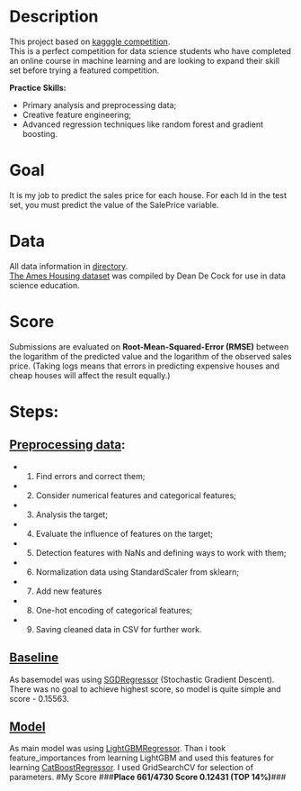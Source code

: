 # Description
This project based on [kagggle competition](https://www.kaggle.com/c/house-prices-advanced-regression-techniques).  
This is a perfect competition for data science students who have completed an online course in machine learning and are looking to expand their skill set before trying a featured competition. 

**Practice Skills:**
-  Primary analysis and preprocessing data;
-  Creative feature engineering;
-  Advanced regression techniques like random forest and gradient boosting.

# Goal
It is my job to predict the sales price for each house. For each Id in the test set, you must predict the value of the SalePrice variable.

# Data
All data information in [directory](/data).   
[The Ames Housing dataset](http://jse.amstat.org/v19n3/decock.pdf) was compiled by Dean De Cock for use in data science education.

# Score
Submissions are evaluated on **Root-Mean-Squared-Error (RMSE)** between the logarithm of the predicted value and the logarithm of the observed sales price. (Taking logs means that errors in predicting expensive houses and cheap houses will affect the result equally.)

# Steps:
## [Preprocessing data](/house_prices_preprosesing.ipynb):
-  1. Find errors and correct them;
-  2. Consider numerical features and categorical features;
-  3. Analysis the target;
-  4. Evaluate the influence of features on the target;
-  5. Detection features with NaNs and defining ways to work with them;
-  6. Normalization data using StandardScaler from sklearn;
-  7. Add new features
-  8. One-hot encoding of categorical features;
-  9. Saving cleaned data in CSV for further work.
## [Baseline](/house_prices_preprosesing.ipynb)
As basemodel was using [SGDRegressor](https://scikit-learn.org/stable/modules/generated/sklearn.linear_model.SGDRegressor.html) (Stochastic Gradient Descent).  
There was no goal to achieve highest score, so model is quite simple and score - 0.15563.
## [Model](/house_price_model.ipynb)
As main model was using [LightGBMRegressor](https://lightgbm.readthedocs.io/en/latest). Than i took feature_importances from learning LightGBM and used this features for learning [CatBoostRegressor](https://catboost.ai/docs/concepts/python-reference_catboostregressor.html).
I used GridSearchCV for selection of parameters.
#My Score
###**Place 661/4730 Score 0.12431 (TOP 14%)**###

